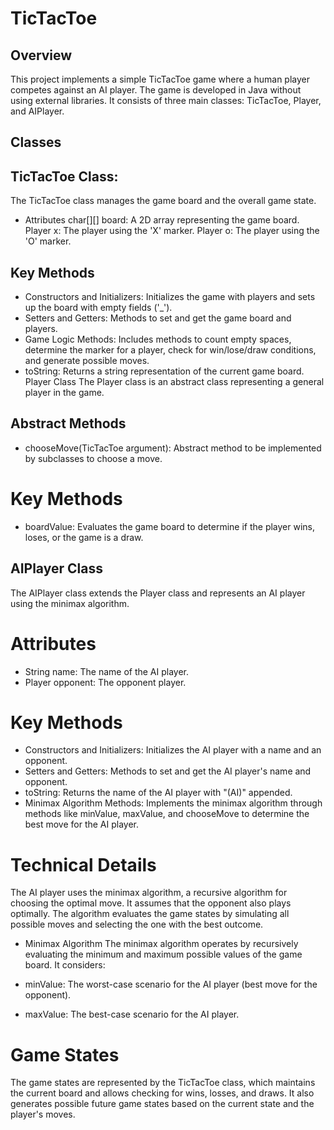 

# TicTacToe
## Overview
This project implements a simple TicTacToe game where a human player competes against an AI player. The game is developed in Java without using external libraries. It consists of three main classes: TicTacToe, Player, and AIPlayer.

## Classes
## TicTacToe Class:
  
  The TicTacToe class manages the game board and the overall game state.

- Attributes
    char[][] board: A 2D array representing the game board.
    Player x: The player using the 'X' marker.
    Player o: The player using the 'O' marker.
## Key Methods
- Constructors and Initializers: Initializes the game with players and sets up the board with empty fields ('_').
- Setters and Getters: Methods to set and get the game board and players.
- Game Logic Methods: Includes methods to count empty spaces, determine the marker for a player, check for win/lose/draw conditions, and generate possible moves.
- toString: Returns a string representation of the current game board.
Player Class
The Player class is an abstract class representing a general player in the game.

## Abstract Methods
- chooseMove(TicTacToe argument): Abstract method to be implemented by subclasses to choose a move.
# Key Methods
- boardValue: Evaluates the game board to determine if the player wins, loses, or the game is a draw.
  
## AIPlayer Class
The AIPlayer class extends the Player class and represents an AI player using the minimax algorithm.
# Attributes
- String name: The name of the AI player.
- Player opponent: The opponent player.
# Key Methods
- Constructors and Initializers: Initializes the AI player with a name and an opponent.
- Setters and Getters: Methods to set and get the AI player's name and opponent.
- toString: Returns the name of the AI player with "(AI)" appended.
- Minimax Algorithm Methods: Implements the minimax algorithm through methods like minValue, maxValue, and chooseMove to determine the best move for the AI player.
# Technical Details
The AI player uses the minimax algorithm, a recursive algorithm for choosing the optimal move. It assumes that the opponent also plays optimally. The algorithm evaluates the game states by simulating all possible moves and selecting the one with the best outcome.

- Minimax Algorithm
The minimax algorithm operates by recursively evaluating the minimum and maximum possible values of the game board. It considers:

- minValue: The worst-case scenario for the AI player (best move for the opponent).
- maxValue: The best-case scenario for the AI player.


# Game States
The game states are represented by the TicTacToe class, which maintains the current board and allows checking for wins, losses, and draws. It also generates possible future game states based on the current state and the player's moves.
